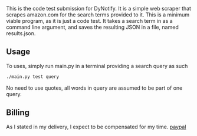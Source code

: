 This is the code test submission for DyNotify. It is a simple web scraper that
scrapes amazon.com for the search terms provided to it. This is a minimum viable
program, as it is just a code test. It takes a search term in as a command line
argument, and saves the resulting JSON in a file, named results.json.


## Usage
To uses, simply run main.py in a terminal providing a search query as such
```bash
./main.py test query
```
No need to use quotes, all words in query are assumed to be part of one query.



## Billing
As I stated in my delivery, I expect to be compensated for my time.
[paypal](https://www.paypal.com/paypalme/ShockTohp)
